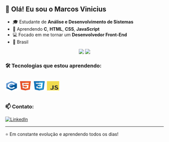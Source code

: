 ## 👋 Olá! Eu sou o Marcos Vinicius

- 🎓 Estudante de **Análise e Desenvolvimento de Sistemas**
- 🧠 Aprendendo **C**, **HTML**, **CSS**, **JavaScript**
- 💻 Focado em me tornar um **Desenvolvedor Front-End**
- 📍 Brasil

<div align="center">
  <img height="150em" src="https://github-readme-stats.vercel.app/api?username=marcosvinicius2030&show_icons=true&theme=dracula&include_all_commits=true&count_private=true"/>
  <img height="150em" src="https://github-readme-stats.vercel.app/api/top-langs/?username=marcosvinicius2030&layout=compact&langs_count=7&theme=dracula"/>
</div>

### 🛠️ Tecnologias que estou aprendendo:
<div style="display: inline_block"><br>
  <img align="center" alt="C" height="30" width="40" src="https://raw.githubusercontent.com/devicons/devicon/master/icons/c/c-original.svg">
  <img align="center" alt="HTML" height="30" width="40" src="https://raw.githubusercontent.com/devicons/devicon/master/icons/html5/html5-original.svg">
  <img align="center" alt="CSS" height="30" width="40" src="https://raw.githubusercontent.com/devicons/devicon/master/icons/css3/css3-original.svg">
  <img align="center" alt="JavaScript" height="30" width="40" src="https://raw.githubusercontent.com/devicons/devicon/master/icons/javascript/javascript-original.svg">
</div>

<br>

### 📫 Contato:
[![LinkedIn](https://img.shields.io/badge/-MarcosVinicius2030-blue?style=flat-square&logo=Linkedin&logoColor=white&link=https://www.linkedin.com/in/marcosvinicius2030)](https://www.linkedin.com/in/marcosvinicius2030)

---

⭐ Em constante evolução e aprendendo todos os dias!
